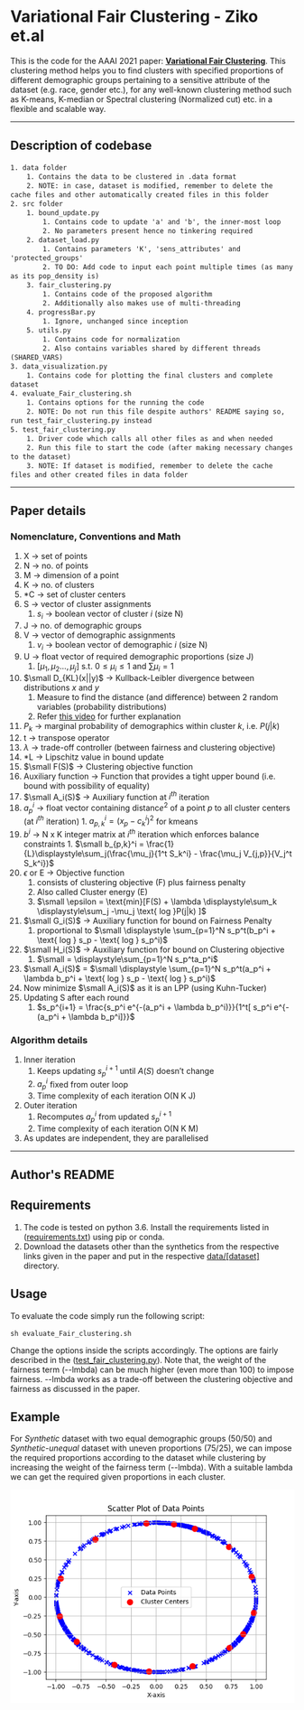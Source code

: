 # Variational Fair Clustering - Ziko et.al
This is the code for the AAAI 2021 paper: **[Variational Fair Clustering](https://arxiv.org/abs/1906.08207)**. This clustering method helps you to find clusters with specified proportions of different demographic groups pertaining to a sensitive attribute of the dataset (e.g. race, gender etc.), for any well-known clustering method such as K-means, K-median or Spectral clustering (Normalized cut) etc. in a flexible and scalable way.

---

## Description of codebase

	1. data folder
		1. Contains the data to be clustered in .data format
		2. NOTE: in case, dataset is modified, remember to delete the cache files and other automatically created files in this folder
    2. src folder
		1. bound_update.py
			1. Contains code to update 'a' and 'b', the inner-most loop
			2. No parameters present hence no tinkering required
		2. dataset_load.py
			1. Contains parameters 'K', 'sens_attributes' and 'protected_groups'
			2. TO DO: Add code to input each point multiple times (as many as its pop_density is)
	    3. fair_clustering.py
			1. Contains code of the proposed algorithm
			2. Additionally also makes use of multi-threading
		4. progressBar.py
			1. Ignore, unchanged since inception
		5. utils.py
			1. Contains code for normalization
			2. Also contains variables shared by different threads (SHARED_VARS)
	3. data_visualization.py
		1. Contains code for plotting the final clusters and complete dataset
	4. evaluate_Fair_clustering.sh
		1. Contains options for the running the code
		2. NOTE: Do not run this file despite authors' README saying so, run test_fair_clustering.py instead
	5. test_fair_clustering.py
		1. Driver code which calls all other files as and when needed
		2. Run this file to start the code (after making necessary changes to the dataset)
		3. NOTE: If dataset is modified, remember to delete the cache files and other created files in data folder

---

## Paper details

### Nomenclature, Conventions and Math

1. X → set of points
2. N → no. of points
3. M → dimension of a point
4. K → no. of clusters
5. *C → set of cluster centers
6. S → vector of cluster assignments
    1. $s_i$ → boolean vector of cluster $i$ (size N)
7. J → no. of demographic groups
8. V → vector of demographic assignments
    1. $v_i$ → boolean vector of demographic $i$ (size N)
9. U → float vector of required demographic proportions (size J)
    1. $[\mu_1, \mu_2\ldots, \mu_j] \text{ s.t. } 0 \leq \mu_i \leq 1$   and $\sum \mu_i = 1$
10. $\small D_{KL}(x||y)$ → Kullback-Leibler divergence between distributions $x$ and $y$
    1. Measure to find the distance (and difference) between 2 random variables (probability distributions)
    2. Refer [this video](https://youtu.be/SxGYPqCgJWM?si=D272htbrjbOo3VlZ) for further explanation
11.  $P_k$ → marginal probability of demographics within cluster $k$, i.e. $P(j|k)$
12.  t → transpose operator
13.  $\lambda$ → trade-off controller (between fairness and clustering objective)
14.  *L → Lipschitz value in bound update
15.  $\small F(S)$ → Clustering objective function
16.  Auxiliary function → Function that provides a tight upper bound (i.e. bound with possibility of equality)
17.  $\small A_i(S)$ → Auxiliary function at $i^{th}$ iteration
18.  $a_p^i$ → float vector containing distanc$e^2$  of a point $p$ to all cluster centers (at $i^{th}$ iteration)
    1. $a_{p,k}^i = (x_p - c_k^i)^2$ for kmeans
19.  $b^i$ → N x K integer matrix at $i^{th}$ iteration which enforces balance constraints
    1. $\small b_{p,k}^i = \frac{1}{L}\displaystyle\sum_j(\frac{\mu_j}{1^t S_k^i} - \frac{\mu_j V_{j,p}}{V_j^t S_k^i})$
20. $\epsilon$ or E → Objective function
    1. consists of clustering objective (F) plus fairness penalty
    2. Also called Cluster energy (E)
    3. $\small \epsilon = \text{min}[F(S) + \lambda \displaystyle\sum_k \displaystyle\sum_j -\mu_j \text{ log }P(j|k) ]$
21. $\small G_i(S)$ → Auxiliary function for bound on Fairness Penalty
    1. proportional to $\small \displaystyle \sum_{p=1}^N s_p^t(b_p^i + \text{ log } s_p - \text{ log } s_p^i)$
22. $\small H_i(S)$ → Auxiliary function for bound on Clustering objective
    1. $\small = \displaystyle\sum_{p=1}^N s_p^ta_p^i$
23. $\small A_i(S)$ = $\small \displaystyle \sum_{p=1}^N s_p^t(a_p^i + \lambda b_p^i + \text{ log } s_p - \text{ log } s_p^i)$
24. Now minimize $\small A_i(S)$ as it is an LPP (using Kuhn-Tucker)
25. Updating S after each round
    1. $s_p^{i+1} = \frac{s_p^i e^{-(a_p^i + \lambda b_p^i)}}{1^t[ s_p^i e^{-(a_p^i + \lambda b_p^i]}}$

### Algorithm details

1. Inner iteration
    1. Keeps updating $s_p^{i+1}$ until $A(S)$ doesn’t change
    2. $a_p^i$ fixed from outer loop
    3. Time complexity of each iteration O(N K J)
2. Outer iteration
    1. Recomputes $a_p^i$ from updated $s_p^{i+1}$
    2. Time complexity of each iteration O(N K M)
3. As updates are independent, they are parallelised

---
## Author's README

## Requirements
1. The code is tested on python 3.6. Install the requirements listed in ([requirements.txt](./requirements.txt)) using pip or conda.
2. Download the datasets other than the synthetics from the respective links given in the paper and put in the respective [data/[dataset]](./data) directory.

## Usage
To evaluate the code simply run the following script:
```
sh evaluate_Fair_clustering.sh
```
Change the options inside the scripts accordingly. The options are fairly described in the ([test_fair_clustering.py](./test_fair_clustering.py)).  Note that, the weight of the fairness term (--lmbda) can be much higher (even more than 100) to impose fairness. --lmbda works as a trade-off between the clustering objective and fairness as discussed in the paper.

## Example

For _Synthetic_ dataset with two equal demographic groups (50/50) and _Synthetic-unequal_ dataset with uneven proportions (75/25), we can impose the required proportions according to the dataset while clustering by increasing the weight of the fairness term (--lmbda). With a suitable lambda we can get the required given proportions in each cluster.

<div align="center"><img src="scatter_plot_with_normalisation.png" alt=""/></div>
